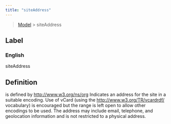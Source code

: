 ```yaml
---
title: "siteAddress"
---
```


> [Model](./../) > siteAddress

## Label

### English
siteAddress


## Definition
is defined by http://www.w3.org/ns/org Indicates an address for the site in a suitable encoding. Use of vCard (using the http://www.w3.org/TR/vcard­rdf/ vocabulary) is encouraged but the range is left open to allow other encodings to be used. The address may include email, telephone, and geolocation information and is not restricted to a physical address.    


    
